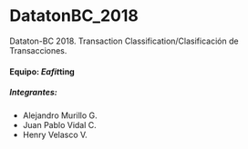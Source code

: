 # DatatonBC_2018
Dataton-BC 2018. Transaction Classification/Clasificación de Transacciones.

#### Equipo: ***Eafit***__ting__
##### Integrantes:
- Alejandro Murillo G.
- Juan Pablo Vidal C.
- Henry Velasco V.
